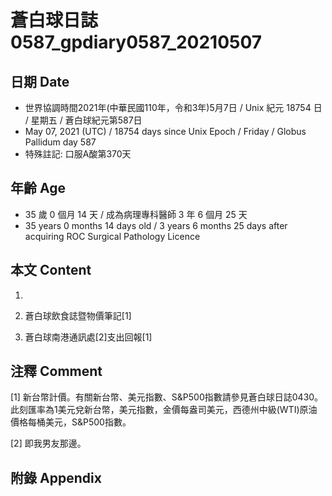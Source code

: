 [_metadata_:encoding]: - "utf-8"
[_metadata_:language]: - "zh-Hant-TW"
[_metadata_:fileformat]: - "markdown"
[_metadata_:MIME_type]: - "text/plain"
[_metadata_:markdown_version]: - "commonmark version 0.29"
[_metadata_:markdown_spec]: - "https://spec.commonmark.org/0.29/"

# 蒼白球日誌0587_gpdiary0587_20210507 #

## 日期 Date ##

* 世界協調時間2021年(中華民國110年，令和3年)5月7日 / Unix 紀元 18754 日 / 星期五 / 蒼白球紀元第587日
* May 07, 2021 (UTC) / 18754 days since Unix Epoch / Friday / Globus Pallidum day 587
* 特殊註記: 口服A酸第370天

## 年齡 Age ##

* 35 歲 0 個月 14 天 / 成為病理專科醫師 3 年 6 個月 25 天
* 35 years 0 months 14 days old / 3 years 6 months 25 days after acquiring ROC Surgical Pathology Licence

## 本文 Content ##

1. 

    
2. 蒼白球飲食誌暨物價筆記[1]

    
3. 蒼白球南港通訊處[2]支出回報[1]

    

## 注釋 Comment ##

[1] 新台幣計價。有關新台幣、美元指數、S&P500指數請參見蒼白球日誌0430。此刻匯率為1美元兌新台幣，美元指數，金價每盎司美元，西德州中級(WTI)原油價格每桶美元，S&P500指數。


[2] 即我男友那邊。



## 附錄 Appendix ##

